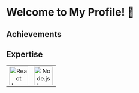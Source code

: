 # Welcome to My Profile! 👋

## Achievements
## Expertise

<table>
  <tr>
    <td align="center">
      <img src="https://upload.wikimedia.org/wikipedia/commons/a/a7/React-icon.svg" alt="React Logo" width="50" height="50"><br>
    </td>
<!--     <td align="center">
      <img src="https://upload.wikimedia.org/wikipedia/commons/6/6a/JavaScript-logo.png" alt="JavaScript Logo" width="50" height="50"><br>  
    </td> -->
    <td align="center">
      <img src="https://upload.wikimedia.org/wikipedia/commons/d/d9/Node.js_logo.svg" alt="Node.js Logo" width="50" height="50"><br>
    </td>
  </tr>
</table>
